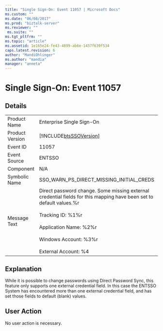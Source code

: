 ```yaml
---
title: "Single Sign-On: Event 11057 | Microsoft Docs"
ms.custom: ""
ms.date: "06/08/2017"
ms.prod: "biztalk-server"
ms.reviewer: ""
 ms.suite: ""
ms.tgt_pltfrm: ""
ms.topic: "article"
ms.assetid: 1e165e24-fe43-4899-ab6e-1437f639f534
caps.latest.revision: 6
author: "MandiOhlinger"
ms.author: "mandia"
manager: "anneta"
---
```

# Single Sign-On: Event 11057
## Details  
  
|||  
|-|-|  
|Product Name|Enterprise Single Sign-On|  
|Product Version|[!INCLUDE[btsSSOVersion](../includes/btsssoversion-md.md)]|  
|Event ID|11057|  
|Event Source|ENTSSO|  
|Component|N/A|  
|Symbolic Name|SSO_WARN_PS_DIRECT_MISSING_INITIAL_CREDS|  
|Message Text|Direct password change. Some missing external credential fields for this mapping have been set to default values.%r<br /><br /> Tracking ID: %1%r<br /><br /> Application Name: %2%r<br /><br /> Windows Account: %3%r<br /><br /> External Account: %4|  
  
## Explanation  
 While it is possible to change passwords using Direct Password Sync, this feature only supports one external credential field. In this case the ENTSSO System has encountered more than one external credential field, and has set those fields to default (blank) values.  
  
## User Action  
 No user action is necessary.
